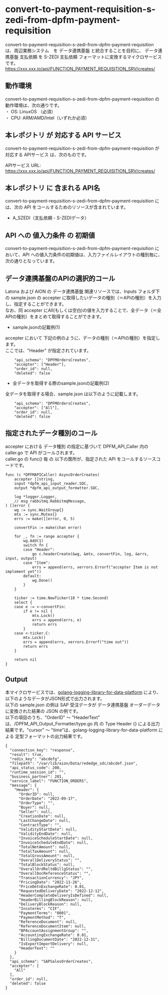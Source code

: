 # convert-to-payment-requisition-s-zedi-from-dpfm-payment-requisition

convert-to-payment-requisition-s-zedi-from-dpfm-payment-requisition は、周辺業務システム　を データ連携基盤 と統合することを目的に、 データ連携基盤 支払依頼 を S-ZEDI 支払依頼 フォーマットに変換するマイクロサービスです。  
https://xxx.xxx.io/api/FUNCTION_PAYMENT_REQUISITION_SRV/creates/

## 動作環境

convert-to-payment-requisition-s-zedi-from-dpfm-payment-requisition の動作環境は、次の通りです。  
・ OS: LinuxOS （必須）  
・ CPU: ARM/AMD/Intel（いずれか必須）  


## 本レポジトリ が 対応する API サービス
convert-to-payment-requisition-s-zedi-from-dpfm-payment-requisition が対応する APIサービス は、次のものです。

APIサービス URL: https://xxx.xxx.io/api/FUNCTION_PAYMENT_REQUISITION_SRV/creates/

## 本レポジトリ に 含まれる API名
convert-to-payment-requisition-s-zedi-from-dpfm-payment-requisition には、次の API をコールするためのリソースが含まれています。  

* A_SZEDI（支払依頼 - S-ZEDIデータ）

## API への 値入力条件 の 初期値
convert-to-payment-requisition-s-zedi-from-dpfm-payment-requisition において、API への値入力条件の初期値は、入力ファイルレイアウトの種別毎に、次の通りとなっています。  

## データ連携基盤のAPIの選択的コール

Latona および AION の データ連携基盤 関連リソースでは、Inputs フォルダ下の sample.json の accepter に取得したいデータの種別（＝APIの種別）を入力し、指定することができます。  
なお、同 accepter にAll(もしくは空白)の値を入力することで、全データ（＝全APIの種別）をまとめて取得することができます。  

* sample.jsonの記載例(1)  

accepter において 下記の例のように、データの種別（＝APIの種別）を指定します。  
ここでは、"Header" が指定されています。    
  
```
	"api_schema": "DPFMOrdersCreates",
	"accepter": ["Header"],
	"order_id": null,
	"deleted": false
```
  
* 全データを取得する際のsample.jsonの記載例(2)  

全データを取得する場合、sample.json は以下のように記載します。  

```
	"api_schema": "DPFMOrdersCreates",
	"accepter": ["All"],
	"order_id": null,
	"deleted": false
```

## 指定されたデータ種別のコール

accepter における データ種別 の指定に基づいて DPFM_API_Caller 内の caller.go で API がコールされます。  
caller.go の func() 毎 の 以下の箇所が、指定された API をコールするソースコードです。  

```
func (c *DPFMAPICaller) AsyncOrderCreates(
	accepter []string,
	input *dpfm_api_input_reader.SDC,
	output *dpfm_api_output_formatter.SDC,

	log *logger.Logger,
	// msg rabbitmq.RabbitmqMessage,
) []error {
	wg := sync.WaitGroup{}
	mtx := sync.Mutex{}
	errs := make([]error, 0, 5)

	convertFin := make(chan error)

	for _, fn := range accepter {
		wg.Add(1)
		switch fn {
		case "Header":
			go c.headerCreate(&wg, &mtx, convertFin, log, &errs, input, output)
		case "Item":
			errs = append(errs, xerrors.Errorf("accepter Item is not implement yet"))
		default:
			wg.Done()
		}
	}
    
	ticker := time.NewTicker(10 * time.Second)
	select {
	case e := <-convertFin:
		if e != nil {
			mtx.Lock()
			errs = append(errs, e)
			return errs
		}
	case <-ticker.C:
		mtx.Lock()
		errs = append(errs, xerrors.Errorf("time out"))
		return errs
	}

	return nil
}
```

## Output  
本マイクロサービスでは、[golang-logging-library-for-data-platform](https://github.com/latonaio/golang-logging-library-for-data-platform) により、以下のようなデータがJSON形式で出力されます。  
以下の sample.json の例は SAP 受注データが データ連携基盤 オーダーデータ に変換された結果の JSON の例です。  
以下の項目のうち、"OrderID" ～ "HeaderText" は、/DPFM_API_Output_Formatter/type.go 内 の Type Header {} による出力結果です。"cursor" ～ "time"は、golang-logging-library-for-data-platform による 定型フォーマットの出力結果です。  

```
{
  "connection_key": "response",
  "result": true,
  "redis_key": "abcdefg",
  "filepath": "/var/lib/aion/Data/rededge_sdc/abcdef.json",
  "api_status_code": 200,
  "runtime_session_id": "",
  "business_partner": 201,
  "service_label": "FUNCTION_ORDERS",
  "message": {
    "Header": {
      "OrderID": null,
      "OrderDate": "2022-09-17",
      "OrderType": "",
      "Buyer": null,
      "Seller": null,
      "CreationDate": null,
      "LastChangeDate": null,
      "ContractType": "",
      "ValidityStartDate": null,
      "ValidityEndDate": null,
      "InvoiceScheduleStartDate": null,
      "InvoiceScheduleEndDate": null,
      "TotalNetAmount": null,
      "TotalTaxAmount": null,
      "TotalGrossAmount": null,
      "OverallDeliveryStatus": "",
      "TotalBlockStatus": null,
      "OverallOrdReltdBillgStatus": "",
      "OverallDocReferenceStatus": "",
      "TransactionCurrency": "JPY",
      "PricingDate": "2022-11-26",
      "PriceDetnExchangeRate": 0.01,
      "RequestedDeliveryDate": "2022-12-12",
      "HeaderCompleteDeliveryIsDefined": null,
      "HeaderBillingBlockReason": null,
      "DeliveryBlockReason": null,
      "Incoterms": "CIF",
      "PaymentTerms": "0001",
      "PaymentMethod": "T",
      "ReferenceDocument": null,
      "ReferenceDocumentItem": null,
      "BPAccountAssignmentGroup": "",
      "AccountingExchangeRate": 0.01,
      "BillingDocumentDate": "2022-12-31",
      "IsExportImportDelivery": null,
      "HeaderText": ""
    }
  },
  "api_schema": "SAPSalesOrderCreates",
  "accepter": [
    "All"
  ],
  "order_id": null,
  "deleted": false
}
```
